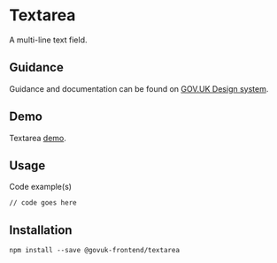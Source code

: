 # Textarea

A multi-line text field.

## Guidance

Guidance and documentation can be found on [GOV.UK Design system](linkgoeshere).

## Demo

Textarea [demo](linkgoeshere).

## Usage

Code example(s)

```
// code goes here
```



## Installation

```
npm install --save @govuk-frontend/textarea
```

